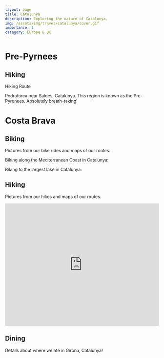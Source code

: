 ```yaml
---
layout: page
title: Catalunya
description: Exploring the nature of Catalunya.
img: /assets/img/travel/catalunya/cover.gif
importance: 1
category: Europe & UK
---
```


# Pre-Pyrnees

## Hiking

Hiking Route
<div class="strava-embed-placeholder" data-embed-type="activity" data-embed-id="7982321514"></div><script src="https://strava-embeds.com/embed.js"></script>

<div class="row">
    <div class="col-sm mt-3 mt-md-0">
        <img class="img-fluid rounded z-depth-1" src="{{ '/assets/img/travel/catalunya/cover.gif' | relative_url }}" alt="" title="example image"/>
    </div>
</div>
<div class="caption">
    Pedraforca near Saldes, Catalunya. This region is known as the Pre-Pyrenees. Absolutely breath-taking!  
</div>

# Costa Brava

## Biking

Pictures from our bike rides and maps of our routes.

Biking along the Mediterranean Coast in Catalunya:

<div class="strava-embed-placeholder" data-embed-type="activity" data-embed-id="7993046201"></div><script src="https://strava-embeds.com/embed.js"></script>

Biking to the largest lake in Catalunya:

<div class="strava-embed-placeholder" data-embed-type="activity" data-embed-id="7977156613"></div><script src="https://strava-embeds.com/embed.js"></script>


## Hiking

Pictures from our hikes and maps of our routes.

<iframe class="alltrails" src="https://www.alltrails.com/widget/recording/day-hike-at-cadaques-cap-de-creus-0f9cafd?u=i" width="100%" height="400" frameborder="0" scrolling="no" marginheight="0" marginwidth="0" title="AllTrails: Trail Guides and Maps for Hiking, Camping, and Running"></iframe>

## Dining

Details about where we ate in Girona, Catalunya! 